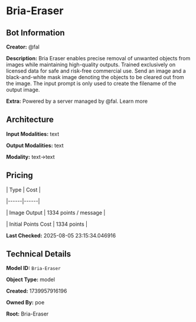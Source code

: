 # Bria-Eraser

## Bot Information

**Creator:** @fal

**Description:** Bria Eraser enables precise removal of unwanted objects from images while maintaining high-quality outputs. Trained exclusively on licensed data for safe and risk-free commercial use. Send an image and a black-and-white mask image denoting the objects to be cleared out from the image. The input prompt is only used to create the filename of the output image.

**Extra:** Powered by a server managed by @fal. Learn more


## Architecture

**Input Modalities:** text

**Output Modalities:** text

**Modality:** text->text


## Pricing

| Type | Cost |

|------|------|

| Image Output | 1334 points / message |

| Initial Points Cost | 1334 points |


**Last Checked:** 2025-08-05 23:15:34.046916


## Technical Details

**Model ID:** `Bria-Eraser`

**Object Type:** model

**Created:** 1739957916196

**Owned By:** poe

**Root:** Bria-Eraser
